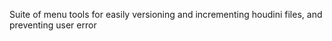 Suite of menu tools for easily versioning and incrementing houdini files, and preventing user error

